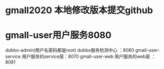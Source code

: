 # gmall2020   本地修改版本提交github

# gmall-user用户服务8080
dubbo-admin(用户名密码都是root)            dubbo服务检测中心  ：8080
gmall-user-service                       用户服务的service层：8070
gmall-user-web                           用户服务的web层    ：8081